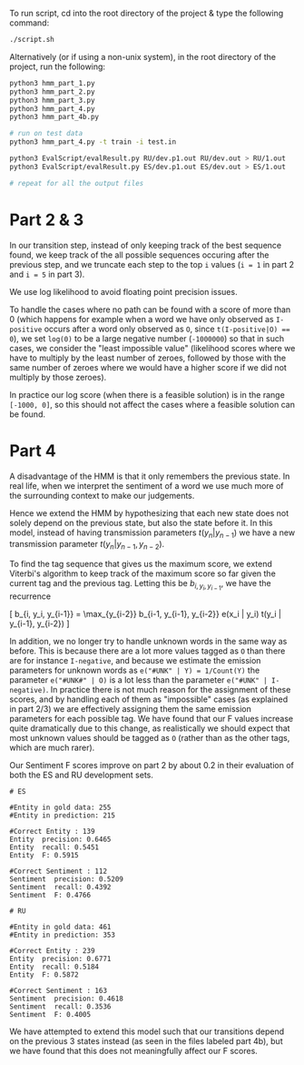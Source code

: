 To run script, cd into the root directory of the project & type the following command:
```bash
./script.sh
```

Alternatively (or if using a non-unix system), in the root directory of the project, run the following:

```bash
python3 hmm_part_1.py
python3 hmm_part_2.py
python3 hmm_part_3.py
python3 hmm_part_4.py
python3 hmm_part_4b.py

# run on test data
python3 hmm_part_4.py -t train -i test.in

python3 EvalScript/evalResult.py RU/dev.p1.out RU/dev.out > RU/1.out
python3 EvalScript/evalResult.py ES/dev.p1.out ES/dev.out > ES/1.out

# repeat for all the output files
```

# Part 2 & 3

In our transition step, instead of only keeping track of the best sequence found,
we keep track of the all possible sequences occuring after the previous step,
and we truncate each step to the top `i` values (`i = 1` in part 2 and `i = 5` in part 3).

We use log likelihood to avoid floating point precision issues.

To handle the cases where no path can be found with a score of more than 0
(which happens for example when a word we have only observed as `I-positive`
occurs after a word only observed as `O`, since `t(I-positive|O) == 0`),
we set `log(0)` to be a large negative number (`-1000000`)
so that in such cases, we consider the "least impossible value"
(likelihood scores where we have to multiply by the least number of zeroes,
followed by those with the same number of zeroes
where we would have a higher score if we did not multiply by those zeroes).

In practice our log score (when there is a feasible solution) is in the range `[-1000, 0]`,
so this should not affect the cases where a feasible solution can be found.

# Part 4

A disadvantage of the HMM is that it only remembers the previous state. In real life, when we interpret the sentiment of
a word we use much more of the surrounding context to make our judgements.

Hence we extend the HMM by hypothesizing that each new state does not solely depend on the previous state, but also
the state before it. In this model, instead of having transmission parameters $t(y_n | y_{n-1})$ we have a new transmission
parameter $t(y_n | y_{n-1}, y_{n-2})$.

To find the tag sequence that gives us the maximum score, we extend Viterbi's algorithm to keep track of the maximum
score so far given the current tag and the previous tag. Letting this be $b_{i, y_i, y_{i-1}}$, we have the recurrence

\[
b_{i, y_i, y_{i-1}} = \max_{y_{i-2}} b_{i-1, y_{i-1}, y_{i-2}} e(x_i | y_i) t(y_i | y_{i-1}, y_{i-2})
\]

In addition, we no longer try to handle unknown words in the same way as before.
This is because there are a lot more values tagged as `O` than there are for instance `I-negative`,
and because we estimate the emission parameters for unknown words as
`e("#UNK" | Y) = 1/Count(Y)`
the parameter `e("#UNK#" | O)` is a lot less
than the parameter `e("#UNK" | I-negative)`. In practice there is not much reason for the assignment
of these scores, and by handling each of them as "impossible" cases (as explained in part 2/3)
we are effectively assigning them the same emission parameters for each possible tag.
We have found that our F values increase quite dramatically due to this change,
as realistically we should expect that most unknown values should be
tagged as `O` (rather than as the other tags, which are much rarer).

Our Sentiment F scores improve on part 2 by about 0.2 in their evaluation of both the ES and RU development sets.

```
# ES

#Entity in gold data: 255
#Entity in prediction: 215

#Correct Entity : 139
Entity  precision: 0.6465
Entity  recall: 0.5451
Entity  F: 0.5915

#Correct Sentiment : 112
Sentiment  precision: 0.5209
Sentiment  recall: 0.4392
Sentiment  F: 0.4766

# RU

#Entity in gold data: 461
#Entity in prediction: 353

#Correct Entity : 239
Entity  precision: 0.6771
Entity  recall: 0.5184
Entity  F: 0.5872

#Correct Sentiment : 163
Sentiment  precision: 0.4618
Sentiment  recall: 0.3536
Sentiment  F: 0.4005
```

We have attempted to extend this model such that our transitions depend on the previous 3 states instead (as seen in the files labeled part 4b),
but we have found that this does not meaningfully affect our F scores.